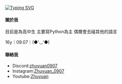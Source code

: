 <a href="https://git.io/typing-svg"><img src="https://readme-typing-svg.demolab.com?font=Fira+Code&pause=1000&color=351AF7&width=435&lines=Hi%2C+I'm+Zhuyuan.;The+Owner+of++ZhuyuanPractice;Here+is+my+Official+Github+Account" alt="Typing SVG" />
</a>

#### 關於我

目前是為高中生
主要寫Python為主 偶爾會去碰其他的語言

16y｜09.07｜(●'◡'●)

#### 聯絡我
- Discord:[zhuyuan0907](https://discord.com/users/550998924626886691)
- Instagram:[Zhuyuan_0907](https://www.instagram.com/zhuyuan_0907/)
- Youtube:[Zhuyuan](https://www.youtube.com/channel/UC8d14R1jSFpogkPSEkOMLxQ)
